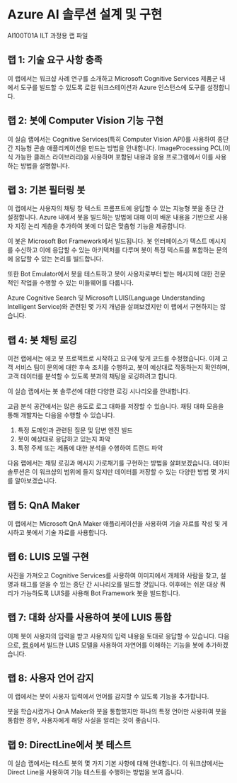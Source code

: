 ﻿# Azure AI 솔루션 설계 및 구현

AI100T01A ILT 과정용 랩 파일

## 랩 1: 기술 요구 사항 충족

이 랩에서는 워크샵 사례 연구를 소개하고 Microsoft Cognitive Services 제품군 내에서 도구를 빌드할 수 있도록 로컬 워크스테이션과 Azure 인스턴스에 도구를 설정합니다.

## 랩 2: 봇에 Computer Vision 기능 구현

이 실습 랩에서는 Cognitive Services(특히 Computer Vision API)를 사용하여 종단 간 지능형 콘솔 애플리케이션을 만드는 방법을 안내합니다. ImageProcessing PCL(이식 가능한 클래스 라이브러리)을 사용하며 포함된 내용과 응용 프로그램에서 이를 사용하는 방법을 설명합니다.

## 랩 3: 기본 필터링 봇

이 랩에서는 사용자의 채팅 창 텍스트 프롬프트에 응답할 수 있는 지능형 봇을 종단 간 설정합니다. Azure 내에서 봇을 빌드하는 방법에 대해 이미 배운 내용을 기반으로 사용자 지정 논리 계층을 추가하여 봇에 더 많은 맞춤형 기능을 제공합니다.

이 봇은 Microsoft Bot Framework에서 빌드됩니다. 봇 인터페이스가 텍스트 메시지를 수신하고 이에 응답할 수 있는 아키텍처를 다루며 봇이 특정 텍스트를 포함하는 문의에 응답할 수 있는 논리를 빌드합니다.

또한 Bot Emulator에서 봇을 테스트하고 봇이 사용자로부터 받는 메시지에 대한 전문적인 작업을 수행할 수 있는 미들웨어를 다룹니다.

Azure Cognitive Search 및 Microsoft LUIS(Language Understanding Intelligent Service)와 관련된 몇 가지 개념을 살펴보겠지만 이 랩에서 구현하지는 않습니다.

## 랩 4: 봇 채팅 로깅

이전 랩에서는 에코 봇 프로젝트로 시작하고 요구에 맞게 코드를 수정했습니다.  이제 고객 서비스 팀이 문의에 대한 후속 조치를 수행하고, 봇이 예상대로 작동하는지 확인하며, 고객 데이터를 분석할 수 있도록 봇과의 채팅을 로깅하려고 합니다.

이 실습 랩에서는 봇 솔루션에 대한 다양한 로깅 시나리오를 안내합니다.

고급 분석 공간에서는 많은 용도로 로그 대화를 저장할 수 있습니다. 채팅 대화 모음을 통해 개발자는 다음을 수행할 수 있습니다.

1. 특정 도메인과 관련된 질문 및 답변 엔진 빌드
2. 봇이 예상대로 응답하고 있는지 파악
3. 특정 주제 또는 제품에 대한 분석을 수행하여 트렌드 파악

다음 랩에서는 채팅 로깅과 메시지 가로채기를 구현하는 방법을 살펴보겠습니다. 데이터 솔루션은 이 워크샵의 범위에 들지 않지만 데이터를 저장할 수 있는 다양한 방법 몇 가지를 알아보겠습니다.

## 랩 5: QnA Maker

이 랩에서는 Microsoft QnA Maker 애플리케이션을 사용하여 기술 자료를 작성 및 게시하고 봇에서 기술 자료를 사용합니다.

## 랩 6: LUIS 모델 구현

사진을 가져오고 Cognitive Services를 사용하여 이미지에서 개체와 사람을 찾고, 설명과 태그를 얻을 수 있는 종단 간 시나리오를 빌드할 것입니다. 이후에는 쉬운 대상 쿼리가 가능하도록 LUIS를 사용해 Bot Framework 봇을 빌드합니다.

## 랩 7: 대화 상자를 사용하여 봇에 LUIS 통합

이제 봇이 사용자의 입력을 받고 사용자의 입력 내용을 토대로 응답할 수 있습니다. 다음으로, [랩 6](/Lab6-Implement_LUIS/02-Implement_LUIS.md)에서 빌드한 LUIS 모델을 사용하여 자연어를 이해하는 기능을 봇에 추가하겠습니다.

## 랩 8: 사용자 언어 감지

이 랩에서는 봇이 사용자 입력에서 언어를 감지할 수 있도록 기능을 추가합니다.

봇을 학습시켰거나 QnA Maker와 봇을 통합했지만 하나의 특정 언어만 사용하여 봇을 통합한 경우, 사용자에게 해당 사실을 알리는 것이 좋습니다.  

## 랩 9: DirectLine에서 봇 테스트

이 실습 랩에서는 테스트 봇의 몇 가지 기본 사항에 대해 안내합니다. 이 워크샵에서는 Direct Line을 사용하여 기능 테스트를 수행하는 방법을 보여 줍니다.
